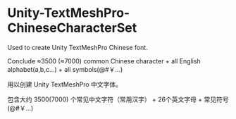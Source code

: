 # Unity-TextMeshPro-ChineseCharacterSet
Used to create Unity TextMeshPro Chinese font. 

Conclude &approx;3500 (&approx;7000) common Chinese character + all English alphabet(a,b,c...) + all symbols(@#￥...)

用以创建 Unity TextMeshPro 中文字体。

包含大约 3500(7000) 个常见中文字符（常用汉字） + 26个英文字母 + 常见符号(@#￥...)
